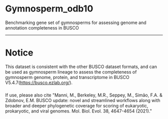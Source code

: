 # Gymnosperm_odb10
Benchmarking gene set of gymnosperms for assessing genome and annotation completeness in BUSCO
_______
# Notice
This dataset is consistent with the other BUSCO dataset formats, and can be used as gymnosperm lineage to assess the completeness of gymnosperm genome, protein, and transcriptome in BUSCO V5.4.7(https://busco.ezlab.org/).
###
If use, please also cite "Manni, M., Berkeley, M.R., Seppey, M., Simão, F.A. & Zdobnov, E.M. BUSCO update: novel and streamlined workflows along with broader and deeper phylogenetic coverage for scoring of eukaryotic, prokaryotic, and viral genomes. Mol. Biol. Evol. 38, 4647-4654 (2021)."
